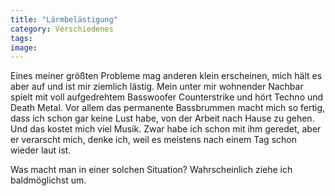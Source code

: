 ```yaml
---
title: "Lärmbelästigung"
category: Verschiedenes
tags: 
image: 
---
```


Eines meiner größten Probleme mag anderen klein erscheinen, mich hält es aber auf und ist mir ziemlich lästig. Mein unter mir wohnender Nachbar spielt mit voll aufgedrehtem Basswoofer Counterstrike und hört Techno und Death Metal. Vor allem das permanente Bassbrummen macht mich so fertig, dass ich schon gar keine Lust habe, von der Arbeit nach Hause zu gehen. Und das kostet mich viel Musik. Zwar habe ich schon mit ihm geredet, aber er verarscht mich, denke ich, weil es meistens nach einem Tag schon wieder laut ist.  

  

Was macht man in einer solchen Situation? Wahrscheinlich ziehe ich baldmöglichst um.